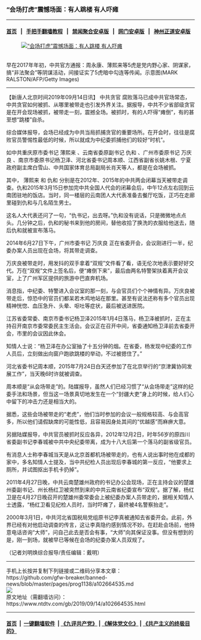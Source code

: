 ### “会场打虎”震憾场面：有人跳楼  有人吓瘫
------------------------

#### [首页](https://github.com/gfw-breaker/banned-news/blob/master/README.md) &nbsp;&nbsp;|&nbsp;&nbsp; [手把手翻墙教程](https://github.com/gfw-breaker/guides/wiki) &nbsp;&nbsp;|&nbsp;&nbsp; [禁闻聚合安卓版](https://github.com/gfw-breaker/bn-android) &nbsp;&nbsp;|&nbsp;&nbsp; [网门安卓版](https://github.com/oGate2/oGate) &nbsp;&nbsp;|&nbsp;&nbsp; [神州正道安卓版](https://github.com/SzzdOgate/update) 



<div><div class="featured_image">
 <a href="https://i.ntdtv.com/assets/uploads/2019/09/12345-1.jpg" target="_blank">
  <figure>
   <img alt="“会场打虎”震憾场面：有人跳楼  有人吓瘫" src="https://i.ntdtv.com/assets/uploads/2019/09/12345-1-800x450.jpg"/>
  </figure><br/>
 </a>
 <span class="caption">
  早在2017年年初，中共官方通报：周永康、薄熙来等5虎是党内野心家、阴谋家，搞“非法聚会”等阴谋活动，间接证实了5虎暗中勾连等传闻。示意图(MARK RALSTON/AFP/Getty Images)
 </span>
</div>
</div><hr/><div><div class="post_content" itemprop="articleBody">
 <p>
  【新唐人北京时间2019年09月14日讯】
  <ok href="https://www.ntdtv.com/gb/中共贪官.htm">
   中共贪官
  </ok>
  腐败落马已成中共官场常态，中共贪官如何被抓、从哪里被带走也引发外界关注。据报导，中共不少省部级贪官是在开会现场被抓，被带走一刻，震撼全场。被抓时，有的人吓得“瘫倒”，有的甚至想“跳楼”自杀。
 </p>
 <p>
  综合媒体报导，会场已经成为中共当局抓捕贪官的重要场所。在开会时，往往是腐败官员警惕性最低的时候，所以就成为中纪委抓捕他们的较好“时机”。
 </p>
 <p>
  如中共重庆原市委书记
  <ok href="https://www.ntdtv.com/gb/薄熙来.htm">
   薄熙来
  </ok>
  、云南省委原副书记
  <ok href="https://www.ntdtv.com/gb/仇和.htm">
   仇和
  </ok>
  、广州市委原书记
  <ok href="https://www.ntdtv.com/gb/万庆良.htm">
   万庆良
  </ok>
  、南京市委原书记杨卫泽、河北省委书记周本顺、江西省副省长姚木根、宁夏政府副主席白雪山、中共国家体育总局副局长肖天等人，都是在会场被抓。
 </p>
 <p>
  其中，
  <ok href="https://www.ntdtv.com/gb/薄熙来.htm">
   薄熙来
  </ok>
  和
  <ok href="https://www.ntdtv.com/gb/仇和.htm">
   仇和
  </ok>
  分别是在2012年、2015年的中共两会闭幕当天被带走调查。仇和2015年3月15日参加完中共全国人代会的闭幕会后，中午12点左右回到云南团驻地的饭店。当时，同一楼层的云南团人大代表准备去餐厅吃饭，正巧在走廊里碰到仇和与几名陌生男士。
 </p>
 <p>
  这名人大代表还问了一句，“仇书记，出去呀。”仇和没有说话，只是微微地点点头。几分钟之后，仇和的秘书来到他的房间，替他收拾了换洗的衣服给他送去，随后仇和就被宣布落马。
 </p>
 <p>
  2014年6月27日下午，广州市委书记
  <ok href="https://www.ntdtv.com/gb/万庆良.htm">
   万庆良
  </ok>
  正在省委开会，会议刚进行一半，纪委办案人员出现在会场，将其带走调查。
 </p>
 <p>
  万庆良被带走时，用发抖的双手拿着“双规”文件看了看，语无伦次地表示要好好交代。万在“双规”文件上签名后，便“瘫倒下来”，最后由两名特警架扶着离开会议室，上了广州军区提供的旅游中巴直奔机场。
 </p>
 <p>
  消息指，中纪委、特警进入会议室的那一刻，与会官员们个个神情有异。万庆良被带走后，惊恐中的官员们都呆若木鸡地站在那里。甚至有说法还称有多个官员出现精神恍惚、血压急升、头晕、呕吐等症状，最后被送进医院。
 </p>
 <p>
  江苏省委常委、南京市委书记杨卫泽2015年1月4日落马，杨卫泽被抓时，正在主持召开南京市委常委民主生活会。会议正在召开中间，省委通知杨卫泽前去省委开会，市里的会议因此休会。
 </p>
 <p>
  知情人士说：“杨卫泽在办公室抽了十五分钟的烟。在省委，杨发现中纪委的工作人员后，立刻做出向窗户跑欲跳楼的举动，不过被摁住了。”
 </p>
 <p>
  河北省委书记周本顺，2015年7月24日白天还参加了在北京举行的“京津冀协同发展工作”，当天晚6时许就被调查。
 </p>
 <p>
  周本顺是“从会场带走”的。陆媒报导，虽然人们已经习惯了“从会场带走”这样的纪委手法和场景，但当这一场景真切地发生在一个“封疆大吏”身上的时候，给人们心中留下的冲击力还是相当大的。
 </p>
 <p>
  据悉，这些会场被带走的“老虎”，他们当时参加的会议一般规格较高、与会高官多，所以他们请假缺席的可能性低，且容易因身处其间的“优越感”而麻痹大意。
 </p>
 <p>
  另据陆媒报导，中共官员被抓时反应各异，2012年12月2日，时年56岁的原四川省委副书记李春城被中共中央纪委带离，成为十八大后第一个落马的副省级官员。
 </p>
 <p>
  有消息人士称李春城当天是从北京首都机场被带走的，也有人说出事时他在成都的家中，多名知情人士提及，当中共纪检人员出现后李春城的第一反应，“他要求上厕所，并试图抠出手机卡扔掉”。
 </p>
 <p>
  2011年4月27日晚，中共云南楚雄州政府的书记办公会现场，正在主持会议的楚雄州委副书记、州长杨红卫被突然到来的中共云南省纪委宣布“双规”。据了解，杨红卫是在4月27日晚召开的楚雄州委常委会上被纪委办案人员带走的，据相关知情人士透露，“杨红卫看见纪检人员时，当时吓瘫了，最终被4名警察抬走”。
 </p>
 <p>
  2000年3月1日，中共河北省国税局党组原书记李真被通知去省委开会。此前，外界已经有对他启动调查的传言，这让李真隐约感到情况不妙。在赶赴会场前，他特意电话咨询“大师”，问自己此去是否会有事，“大师”向其保证没事。但没有想到的是，刚一到场，就被早已等候在会场的纪委办案人员双规了。
 </p>
 <p>
  （记者刘明焕综合报导/责任编辑：戴明）
 </p>
 <div class="single_ad">
 </div>
</div>
</div>
<hr/>
手机上长按并复制下列链接或二维码分享本文章：<br/>
https://github.com/gfw-breaker/banned-news/blob/master/pages/prog1138/a102664535.md <br/>
<a href='https://github.com/gfw-breaker/banned-news/blob/master/pages/prog1138/a102664535.md'><img src='https://github.com/gfw-breaker/banned-news/blob/master/pages/prog1138/a102664535.md.png'/></a> <br/>
原文地址（需翻墙访问）：https://www.ntdtv.com/gb/2019/09/14/a102664535.html


------------------------
#### [首页](https://github.com/gfw-breaker/banned-news/blob/master/README.md) &nbsp;|&nbsp; [一键翻墙软件](https://github.com/gfw-breaker/nogfw/blob/master/README.md) &nbsp;| [《九评共产党》](https://github.com/gfw-breaker/9ping.md/blob/master/README.md#九评之一评共产党是什么) | [《解体党文化》](https://github.com/gfw-breaker/jtdwh.md/blob/master/README.md) | [《共产主义的终极目的》](https://github.com/gfw-breaker/gczydzjmd.md/blob/master/README.md)


<img src='http://gfw-breaker.win/banned-news/pages/prog1138/a102664535.md' width='0px' height='0px'/>
